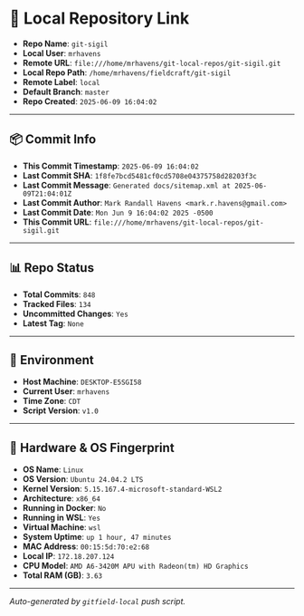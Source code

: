 # 🔗 Local Repository Link

- **Repo Name**: `git-sigil`
- **Local User**: `mrhavens`
- **Remote URL**: `file:///home/mrhavens/git-local-repos/git-sigil.git`
- **Local Repo Path**: `/home/mrhavens/fieldcraft/git-sigil`
- **Remote Label**: `local`
- **Default Branch**: `master`
- **Repo Created**: `2025-06-09 16:04:02`

---

## 📦 Commit Info

- **This Commit Timestamp**: `2025-06-09 16:04:02`
- **Last Commit SHA**: `1f8fe7bcd5481cf0cd5708e04375758d28203f3c`
- **Last Commit Message**: `Generated docs/sitemap.xml at 2025-06-09T21:04:01Z`
- **Last Commit Author**: `Mark Randall Havens <mark.r.havens@gmail.com>`
- **Last Commit Date**: `Mon Jun 9 16:04:02 2025 -0500`
- **This Commit URL**: `file:///home/mrhavens/git-local-repos/git-sigil.git`

---

## 📊 Repo Status

- **Total Commits**: `848`
- **Tracked Files**: `134`
- **Uncommitted Changes**: `Yes`
- **Latest Tag**: `None`

---

## 🧭 Environment

- **Host Machine**: `DESKTOP-E5SGI58`
- **Current User**: `mrhavens`
- **Time Zone**: `CDT`
- **Script Version**: `v1.0`

---

## 🧬 Hardware & OS Fingerprint

- **OS Name**: `Linux`
- **OS Version**: `Ubuntu 24.04.2 LTS`
- **Kernel Version**: `5.15.167.4-microsoft-standard-WSL2`
- **Architecture**: `x86_64`
- **Running in Docker**: `No`
- **Running in WSL**: `Yes`
- **Virtual Machine**: `wsl`
- **System Uptime**: `up 1 hour, 47 minutes`
- **MAC Address**: `00:15:5d:70:e2:68`
- **Local IP**: `172.18.207.124`
- **CPU Model**: `AMD A6-3420M APU with Radeon(tm) HD Graphics`
- **Total RAM (GB)**: `3.63`

---

_Auto-generated by `gitfield-local` push script._
